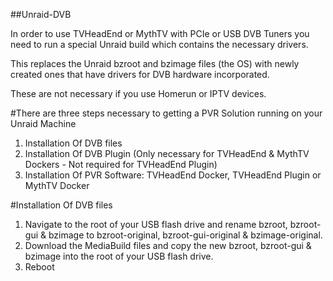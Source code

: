 ##Unraid-DVB

In order to use TVHeadEnd or MythTV with PCIe or USB DVB Tuners you need to run a special Unraid build which contains the necessary drivers.  

This replaces the Unraid bzroot and bzimage files (the OS) with newly created ones that have drivers for DVB hardware incorporated.

These are not necessary if you use Homerun or IPTV devices.

#There are three steps necessary to getting a PVR Solution running on your Unraid Machine

1.  Installation Of DVB files
2.  Installation Of DVB Plugin (Only necessary for TVHeadEnd & MythTV Dockers - Not required for TVHeadEnd Plugin)
3.  Installation Of PVR Software: TVHeadEnd Docker, TVHeadEnd Plugin or MythTV Docker

#Installation Of DVB files

1.  Navigate to the root of your USB flash drive and rename bzroot, bzroot-gui & bzimage to bzroot-original, bzroot-gui-original & bzimage-original.
2.  Download the MediaBuild files and copy the new bzroot, bzroot-gui & bzimage into the root of your USB flash drive.
3.  Reboot
